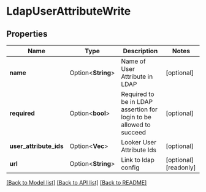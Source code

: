 # LdapUserAttributeWrite

## Properties

Name | Type | Description | Notes
------------ | ------------- | ------------- | -------------
**name** | Option<**String**> | Name of User Attribute in LDAP | [optional]
**required** | Option<**bool**> | Required to be in LDAP assertion for login to be allowed to succeed | [optional]
**user_attribute_ids** | Option<**Vec<i64>**> | Looker User Attribute Ids | [optional]
**url** | Option<**String**> | Link to ldap config | [optional][readonly]

[[Back to Model list]](../README.md#documentation-for-models) [[Back to API list]](../README.md#documentation-for-api-endpoints) [[Back to README]](../README.md)


